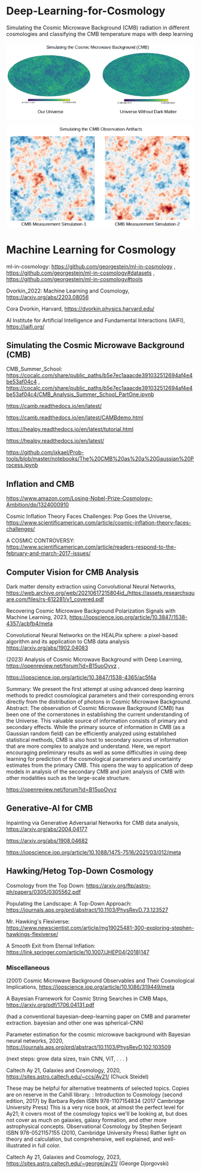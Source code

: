 # Deep-Learning-for-Cosmology
Simulating the Cosmic Microwave Background (CMB) radiation in different cosmologies and classifying the CMB temperature maps with deep learning


![](img/cmb_darkmatter_sim1.png)


![](img/cmb_instrument_sim1.png)


# Machine Learning for Cosmology

ml-in-cosmology: https://github.com/georgestein/ml-in-cosmology , https://github.com/georgestein/ml-in-cosmology#datasets , https://github.com/georgestein/ml-in-cosmology#tools

Dvorkin_2022: Machine Learning and Cosmology, https://arxiv.org/abs/2203.08056

Cora Dvorkin, Harvard, https://dvorkin.physics.harvard.edu/

AI Institute for Artificial Intelligence and Fundamental Interactions (IAIFI), https://iaifi.org/

## Simulating the Cosmic Microwave Background (CMB)

CMB_Summer_School: https://cocalc.com/share/public_paths/b5e7ec1aaacde391032512694af4e4be53af04c4 , https://cocalc.com/share/public_paths/b5e7ec1aaacde391032512694af4e4be53af04c4/CMB_Analysis_Summer_School_PartOne.ipynb

https://camb.readthedocs.io/en/latest/

https://camb.readthedocs.io/en/latest/CAMBdemo.html

https://healpy.readthedocs.io/en/latest/tutorial.html

https://healpy.readthedocs.io/en/latest/

https://github.com/ixkael/Prob-tools/blob/master/notebooks/The%20CMB%20as%20a%20Gaussian%20Process.ipynb

## Inflation and CMB

https://www.amazon.com/Losing-Nobel-Prize-Cosmology-Ambition/dp/1324000910    

Cosmic Inflation Theory Faces Challenges: Pop Goes the Universe, https://www.scientificamerican.com/article/cosmic-inflation-theory-faces-challenges/

A COSMIC CONTROVERSY: https://www.scientificamerican.com/article/readers-respond-to-the-february-and-march-2017-issues/

## Computer Vision for CMB Analysis

Dark matter density extraction using Convolutional Neural Networks, https://web.archive.org/web/20210617215804id_/https://assets.researchsquare.com/files/rs-612281/v1_covered.pdf

Recovering Cosmic Microwave Background Polarization Signals with Machine Learning, 2023, https://iopscience.iop.org/article/10.3847/1538-4357/acbfb4/meta  

Convolutional Neural Networks on the HEALPix sphere: a pixel-based algorithm and its application to CMB data analysis https://arxiv.org/abs/1902.04083

(2023) Analysis of Cosmic Microwave Background with Deep Learning, https://openreview.net/forum?id=B15uoOyvz , 

https://iopscience.iop.org/article/10.3847/1538-4365/ac5f4a

Summary: We present the first attempt at using advanced deep learning methods to predict cosmological parameters and their corresponding errors directly from the distribution of photons in Cosmic Microwave Background.
Abstract: The observation of Cosmic Microwave Background (CMB) has been one of the cornerstones in establishing the current understanding of the Universe. This valuable source of information consists of primary and secondary effects. While the primary source of information in CMB (as a Gaussian random field) can be efficiently analyzed using established statistical methods, CMB is also host to secondary sources of information that are more complex to analyze and understand. Here, we report encouraging preliminary results as well as some difficulties in using deep learning for prediction of the cosmological parameters and uncertainty estimates from the primary CMB. This opens the way to application of deep models in analysis of the secondary CMB and joint analysis of CMB with other modalities such as the large-scale structure.

https://openreview.net/forum?id=B15uoOyvz

## Generative-AI for CMB

Inpainting via Generative Adversarial Networks for CMB data analysis, https://arxiv.org/abs/2004.04177   

https://arxiv.org/abs/1908.04682   

https://iopscience.iop.org/article/10.1088/1475-7516/2021/03/012/meta

## Hawking/Hetog Top-Down Cosmology

Cosmology from the Top Down: https://arxiv.org/ftp/astro-ph/papers/0305/0305562.pdf

Populating the Landscape: A Top-Down Approach: https://journals.aps.org/prd/abstract/10.1103/PhysRevD.73.123527

Mr. Hawking's Flexiverse: https://www.newscientist.com/article/mg19025481-300-exploring-stephen-hawkings-flexiverse/

A Smooth Exit from Eternal Inflation: https://link.springer.com/article/10.1007/JHEP04(2018)147

### Miscellaneous

(2001) Cosmic Microwave Background Observables and Their Cosmological Implications, https://iopscience.iop.org/article/10.1086/319449/meta

A Bayesian Framework for Cosmic String Searches in CMB Maps, https://arxiv.org/pdf/1706.04131.pdf

(had a conventional bayesian-deep-learning paper on CMB and parameter extraction. bayesian and other one was spherical-CNN)

Parameter estimation for the cosmic microwave background with Bayesian neural networks, 2020, https://journals.aps.org/prd/abstract/10.1103/PhysRevD.102.103509

(next steps: grow data sizes, train CNN, ViT, . . . ) 

Caltech Ay 21, Galaxies and Cosmology, 2020, https://sites.astro.caltech.edu/~ccs/Ay21/ (Chuck Steidel)

These may be helpful for alternative treatments of selected topics. Copies are on reserve in the Cahill library. :
Introduction to Cosmology (second edition, 2017)
by Barbara Ryden
ISBN 978-1107154834
(2017 Cambridge University Press)
This is a very nice book, at almost the perfect level for Ay21; it covers most of the cosmology topics we'll be looking at, but does not cover as much on galaxies, galaxy formation, and other more astrophysical concepts.
Observational Cosmology
by Stephen Serjeant
ISBN 978-0521157155
(2010, Cambridge University Press)
Rather light on theory and calculation, but comprehensive, well explained, and well-illustrated in full color.

Caltech Ay 21, Galaxies and Cosmology, 2023, https://sites.astro.caltech.edu/~george/ay21/ (George Djorgovski)

